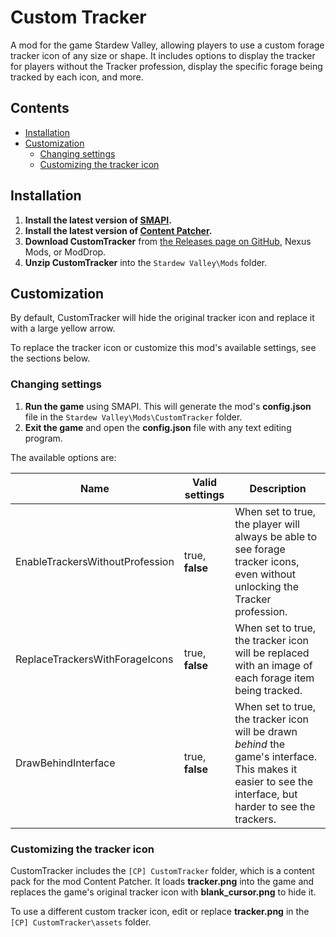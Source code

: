 # Custom Tracker
A mod for the game Stardew Valley, allowing players to use a custom forage tracker icon of any size or shape. It includes options to display the tracker for players without the Tracker profession, display the specific forage being tracked by each icon, and more.

## Contents
* [Installation](#installation)
* [Customization](#customization)
  * [Changing settings](#changing-settings)
  * [Customizing the tracker icon](#customizing-the-tracker-icon)

## Installation
1. **Install the latest version of [SMAPI](https://smapi.io/).**
2. **Install the latest version of [Content Patcher](https://www.nexusmods.com/stardewvalley/mods/1915).**
3. **Download CustomTracker** from [the Releases page on GitHub](https://github.com/Esca-MMC/CustomTracker/releases), Nexus Mods, or ModDrop.
4. **Unzip CustomTracker** into the `Stardew Valley\Mods` folder.

## Customization

By default, CustomTracker will hide the original tracker icon and replace it with a large yellow arrow.

To replace the tracker icon or customize this mod's available settings, see the sections below.

### Changing settings

1. **Run the game** using SMAPI. This will generate the mod's **config.json** file in the `Stardew Valley\Mods\CustomTracker` folder.
2. **Exit the game** and open the **config.json** file with any text editing program.

The available options are:

Name | Valid settings | Description
-----|----------------|------------
EnableTrackersWithoutProfession | true, **false** | When set to true, the player will always be able to see forage tracker icons, even without unlocking the Tracker profession.
ReplaceTrackersWithForageIcons | true, **false** | When set to true, the tracker icon will be replaced with an image of each forage item being tracked.
DrawBehindInterface | true, **false** | When set to true, the tracker icon will be drawn *behind* the game's interface. This makes it easier to see the interface, but harder to see the trackers.

### Customizing the tracker icon

CustomTracker includes the `[CP] CustomTracker` folder, which is a content pack for the mod Content Patcher. It loads **tracker.png** into the game and replaces the game's original tracker icon with **blank_cursor.png** to hide it.

To use a different custom tracker icon, edit or replace **tracker.png** in the `[CP] CustomTracker\assets` folder.
